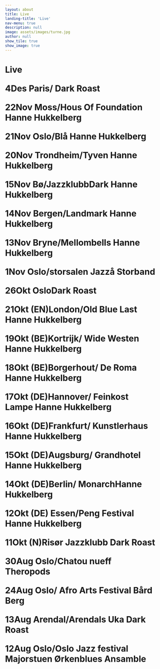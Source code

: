 ```yaml
---
layout: about
title: Live
landing-title: 'Live'
nav-menu: true
description: null
image: assets/images/turne.jpg
author: null
show_tile: true
show_image: true
---
```


<h1>Live 

 

4Des Paris/ 						Dark Roast 

 

22Nov Moss/Hous Of Foundation		Hanne Hukkelberg 

21Nov Oslo/Blå						Hanne Hukkelberg 

20Nov Trondheim/Tyven				Hanne Hukkelberg 

15Nov Bø/JazzklubbDark				Hanne Hukkelberg 

14Nov Bergen/Landmark				Hanne Hukkelberg 

13Nov Bryne/Mellombells				Hanne Hukkelberg 

1Nov Oslo/storsalen					Jazzå Storband 

 

26Okt OsloDark Roast 

21Okt (EN)London/Old Blue Last		Hanne Hukkelberg 

19Okt (BE)Kortrijk/ Wide Westen 	Hanne Hukkelberg 

18Okt (BE)Borgerhout/ De Roma		Hanne Hukkelberg 

17Okt (DE)Hannover/ Feinkost Lampe 	Hanne Hukkelberg 

16Okt (DE)Frankfurt/ Kunstlerhaus 	Hanne Hukkelberg 

15Okt (DE)Augsburg/ Grandhotel		Hanne Hukkelberg 

14Okt (DE)Berlin/ MonarchHanne 		Hukkelberg 

12Okt (DE) Essen/Peng Festival 		Hanne Hukkelberg 

11Okt (N)Risør Jazzklubb			Dark Roast 

 

30Aug Oslo/Chatou nueff 			Theropods 

24Aug Oslo/ Afro Arts Festival 		Bård Berg 

13Aug Arendal/Arendals Uka 			Dark Roast 

12Aug Oslo/Oslo Jazz festival 		Majorstuen Ørkenblues Ansamble </h1>